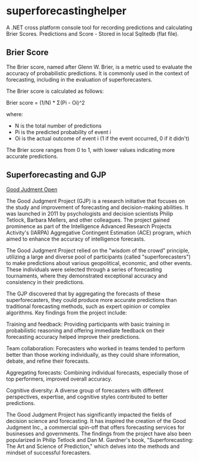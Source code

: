 # superforecastinghelper
A .NET cross platform console tool for recording predictions and calculating Brier Scores. Predictions and Score - Stored in local Sqlitedb (flat file).

## Brier Score
The Brier score, named after Glenn W. Brier, is a metric used to evaluate the accuracy of probabilistic predictions. It is commonly used in the context of forecasting, including in the evaluation of superforecasters.

The Brier score is calculated as follows:

Brier score = (1/N) * Σ(Pi - Oi)^2

where:
* N is the total number of predictions
* Pi is the predicted probability of event i
* Oi is the actual outcome of event i (1 if the event occurred, 0 if it didn't)

The Brier score ranges from 0 to 1, with lower values indicating more accurate predictions.


## Superforecasting and GJP
[Good Judment Open](https://www.gjopen.com/challenges/71-in-the-news-2023)

The Good Judgment Project (GJP) is a research initiative that focuses on the study and improvement of forecasting and decision-making abilities. It was launched in 2011 by psychologists and decision scientists Philip Tetlock, Barbara Mellers, and other colleagues. The project gained prominence as part of the Intelligence Advanced Research Projects Activity's (IARPA) Aggregative Contingent Estimation (ACE) program, which aimed to enhance the accuracy of intelligence forecasts.

The Good Judgment Project relied on the "wisdom of the crowd" principle, utilizing a large and diverse pool of participants (called "superforecasters") to make predictions about various geopolitical, economic, and other events. These individuals were selected through a series of forecasting tournaments, where they demonstrated exceptional accuracy and consistency in their predictions.

The GJP discovered that by aggregating the forecasts of these superforecasters, they could produce more accurate predictions than traditional forecasting methods, such as expert opinion or complex algorithms. Key findings from the project include:

Training and feedback: Providing participants with basic training in probabilistic reasoning and offering immediate feedback on their forecasting accuracy helped improve their predictions.

Team collaboration: Forecasters who worked in teams tended to perform better than those working individually, as they could share information, debate, and refine their forecasts.

Aggregating forecasts: Combining individual forecasts, especially those of top performers, improved overall accuracy.

Cognitive diversity: A diverse group of forecasters with different perspectives, expertise, and cognitive styles contributed to better predictions.

The Good Judgment Project has significantly impacted the fields of decision science and forecasting. It has inspired the creation of the Good Judgment Inc., a commercial spin-off that offers forecasting services for businesses and governments. The findings from the project have also been popularized in Philip Tetlock and Dan M. Gardner's book, "Superforecasting: The Art and Science of Prediction," which delves into the methods and mindset of successful forecasters.
